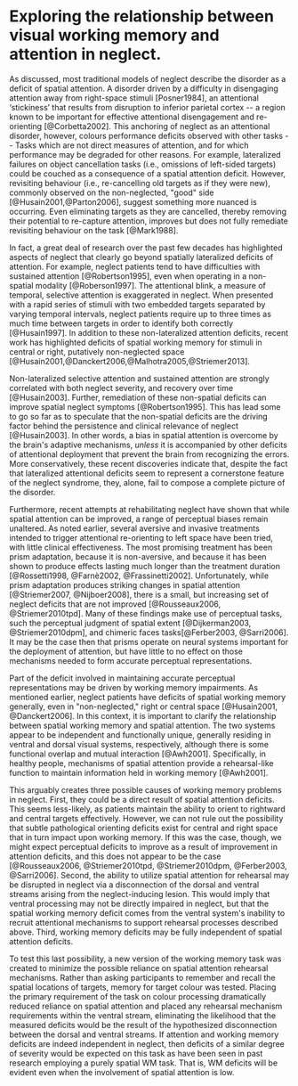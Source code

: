 Exploring the relationship between visual working memory and attention in neglect.
==================================================================================

As discussed, most traditional models of neglect describe the
disorder as a deficit of spatial attention. A disorder driven by a
difficulty in disengaging attention away from right-space stimuli
[Posner1984], an attentional ‘stickiness’ that results from
disruption to inferior parietal cortex -- a region known to be
important for effective attentional disengagement and re-orienting
[@Corbetta2002]. This anchoring of neglect as an attentional
disorder, however, colours performance deficits observed with
other tasks -- Tasks which are not direct measures of attention,
and for which performance may be degraded for other reasons. For
example, lateralized failures on object cancellation tasks (i.e.,
omissions of left-sided targets) could be couched as a consequence
of a spatial attention deficit. However, revisiting behaviour
(i.e., re-cancelling old targets as if they were new), commonly
observed on the non-neglected, "good" side
[@Husain2001,@Parton2006], suggest something more nuanced is
occurring. Even eliminating targets as they are cancelled, thereby
removing their potential to re-capture attention, improves but
does not fully remediate revisiting behaviour on the task
[@Mark1988]. 

In fact, a great deal of research over the past few decades has
highlighted aspects of neglect that clearly go beyond spatially
lateralized deficits of attention. For example, neglect patients
tend to have difficulties with sustained attention
[@Robertson1995], even when operating in a non-spatial modality
[@Roberson1997]. The attentional blink, a measure of temporal,
selective attention is exaggerated in neglect. When presented with
a rapid series of stimuli with two embedded targets separated by
varying temporal intervals, neglect patients require up to three
times as much time between targets in order to identify both
correctly [@Husain1997]. In addition to these non-lateralized
attention deficits, recent work has highlighted deficits of
spatial working memory for stimuli in central or right, putatively
non-neglected space
[@Husain2001,@Danckert2006,@Malhotra2005,@Striemer2013].

Non-lateralized selective attention and sustained attention are
strongly correlated with both neglect severity, and recovery over
time [@Husain2003]. Further, remediation of these non-spatial
deficits can improve spatial neglect symptoms [@Robertson1995].
This has lead some to go so far as to speculate that the
non-spatial deficits are the driving factor behind the persistence
and clinical relevance of neglect [@Husain2003]. In other words, a
bias in spatial attention is overcome by the brain's adaptive
mechanisms, *unless* it is accompanied by other deficits of
attentional deployment that prevent the brain from recognizing the
errors.  More conservatively, these recent discoveries indicate
that, despite the fact that lateralized attentional deficits seem
to represent a cornerstone feature of the neglect syndrome, they,
alone, fail to compose a complete picture of the disorder.

Furthermore, recent attempts at rehabilitating neglect have shown
that while spatial attention can be improved, a range of
perceptual biases remain unaltered. As noted earlier, several
aversive and invasive treatments intended to trigger attentional
re-orienting to left space have been tried, with little clinical
effectiveness.  The most promising treatment has been prism
adaptation, because it is non-aversive, and because it has been
shown to produce effects lasting much longer than the treatment
duration [@Rossetti1998, @Farnè2002, @Frassinetti2002].
Unfortunately, while prism adaptation produces striking changes in
spatial attention [@Striemer2007, @Nijboer2008], there is a small,
but increasing set of neglect deficits that are not improved
[@Rousseaux2006, @Striemer2010tpd].  Many of these findings make
use of perceptual tasks, such the perceptual judgment of spatial
extent [@Dijkerman2003, @Striemer2010dpm], and chimeric faces
tasks[@Ferber2003, @Sarri2006].  It may be the case then that
prisms operate on neural systems important for the deployment of
attention, but have little to no effect on those mechanisms needed
to form accurate perceptual representations.

Part of the deficit involved in maintaining accurate perceptual
representations may be driven by working memory impairments. As
mentioned earlier, neglect patients have deficits of spatial
working memory generally, even in "non-neglected," right or
central space [@Husain2001, @Danckert2006].  In this context, it
is important to clarify the relationship between spatial working
memory and spatial attention.  The two systems appear to be
independent and functionally unique, generally residing in ventral
and dorsal visual systems, respectively, although there is some
functional overlap and mutual interaction [@Awh2001].
Specifically, in healthy people, mechanisms of spatial attention
provide a rehearsal-like function to maintain information held in
working memory [@Awh2001]. 

This arguably creates three possible causes of working memory
problems in neglect. First, they could be a direct result of
spatial attention deficits. This seems less-likely, as patients
maintain the ability to orient to rightward and central targets
effectively. However, we can not rule out the possibility that
subtle pathological orienting deficits exist for central and right
space that in turn impact upon working memory. If this was the
case, though, we might expect perceptual deficits to improve as a
result of improvement in attention deficits, and this does not
appear to be the case [@Rousseaux2006, @Striemer2010tpd,
@Striemer2010dpm, @Ferber2003, @Sarri2006].  Second, the ability
to utilize spatial attention for rehearsal may be disrupted in
neglect via a disconnection of the dorsal and ventral streams
arising from the neglect-inducing lesion.  This would imply that
ventral processing may not be directly impaired in neglect, but
that the spatial working memory deficit comes from the ventral
system's inability to recruit attentional mechanisms to support
rehearsal processes described above.  Third, working memory
deficits may be fully independent of spatial attention deficits. 

To test this last possibility, a new version of the working memory
task was created to minimize the possible reliance on spatial
attention rehearsal mechanisms. Rather than asking participants to
remember and recall the spatial locations of targets, memory for
target colour was tested.  Placing the primary requirement of the
task on colour processing dramatically reduced reliance on spatial
attention and placed any rehearsal mechanism requirements within
the ventral stream, eliminating the likelihood that the measured
deficits would be the result of the hypothesized disconnection
between the dorsal and ventral streams. If attention and working
memory deficits are indeed independent in neglect, then deficits
of a similar degree of severity would be expected on this task as
have been seen in past research employing a purely spatial WM
task.  That is, WM deficits will be evident even when the
involvement of spatial attention is low.

